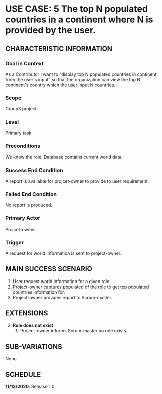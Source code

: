 # USE CASE: 5 The top N populated countries in a continent where N is provided by the user.

## CHARACTERISTIC INFORMATION

### Goal in Context

As a Contributor I want to "display top N populated countries in continent from the user's input" so that the organization can view the top N continent's country which the user input N countries.

### Scope

Group3 project.

### Level

Primary task.

### Preconditions

We know the role.  Database contains current world data.

### Success End Condition

A report is available for projcet-owner to provide to user requirement.

### Failed End Condition

No report is produced.

### Primary Actor

Projcet-owner.

### Trigger

A request for world information is sent to project-owner.

## MAIN SUCCESS SCENARIO

1. User request world information for a given role.
2. Project-owner captures populated of the role to get top populated countries information for.
3. Project-owner provides report to Scrum-master.

## EXTENSIONS

3. **Role does not exist**:
    1. Project-owner informs Scrum-master no role exists.

## SUB-VARIATIONS

None.

## SCHEDULE

**11/13/2020**: Release 1.0